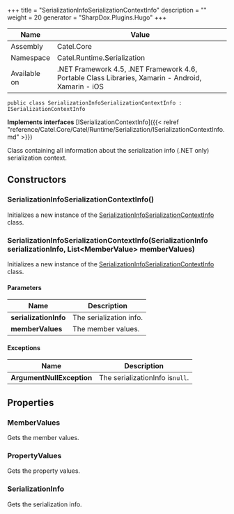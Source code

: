 

+++
title = "SerializationInfoSerializationContextInfo" 
description = ""
weight = 20
generator = "SharpDox.Plugins.Hugo"
+++

Name|Value
---|---
Assembly|Catel.Core
Namespace|Catel.Runtime.Serialization
Available on|.NET Framework 4.5, .NET Framework 4.6, Portable Class Libraries, Xamarin - Android, Xamarin - iOS

```
public class SerializationInfoSerializationContextInfo : ISerializationContextInfo
```

**Implements interfaces**
[ISerializationContextInfo]({{&lt; relref "reference/Catel.Core/Catel/Runtime/Serialization/ISerializationContextInfo.md" &gt;}})

Class containing all information about the serialization info (.NET only) serialization context.

## Constructors

### SerializationInfoSerializationContextInfo()

Initializes a new instance of the [SerializationInfoSerializationContextInfo](#) class.

### SerializationInfoSerializationContextInfo(SerializationInfo serializationInfo, List&lt;MemberValue&gt; memberValues)

Initializes a new instance of the [SerializationInfoSerializationContextInfo](#) class.

#### Parameters

Name|Description
---|---
**serializationInfo**|The serialization info.
**memberValues**|The member values.

#### Exceptions

Name|Description
---|---
**ArgumentNullException**|The serializationInfo is`null`.

## Properties

### MemberValues

Gets the member values.

### PropertyValues

Gets the property values.

### SerializationInfo

Gets the serialization info.

